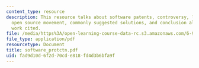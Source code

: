 ```yaml
---
content_type: resource
description: This resource talks about software patents, controversy, landmark cases,
  open source movement, commonly suggested solutions, and conclusion along with the
  work cited.
file: /media/https%3A/open-learning-course-data-rc.s3.amazonaws.com/6-901-inventions-and-patents-fall-2005/fad9d10d6f2d70cde818fd4d3b6bfa9f_software_protctn.pdf
file_type: application/pdf
resourcetype: Document
title: software_protctn.pdf
uid: fad9d10d-6f2d-70cd-e818-fd4d3b6bfa9f
---
```

